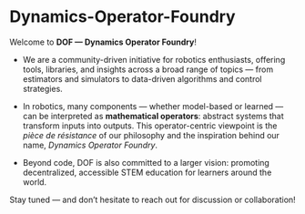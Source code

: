 # Dynamics-Operator-Foundry

Welcome to **DOF — Dynamics Operator Foundry**!  

- We are a community-driven initiative for robotics enthusiasts, offering tools, libraries, and insights across a broad range of topics — from estimators and simulators to data-driven algorithms and control strategies.

- In robotics, many components — whether model-based or learned — can be interpreted as **mathematical operators**: abstract systems that transform inputs into outputs. This operator-centric viewpoint is the *pièce de résistance* of our philosophy and the inspiration behind our name, *Dynamics Operator Foundry*.

- Beyond code, DOF is also committed to a larger vision: promoting decentralized, accessible STEM education for learners around the world.

Stay tuned — and don’t hesitate to reach out for discussion or collaboration!
